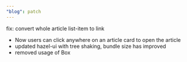 ```yaml
---
"blog": patch
---
```


fix: convert whole article list-item to link

- Now users can click anywhere on an article card to open the article
- updated hazel-ui with tree shaking, bundle size has improved
- removed usage of Box
